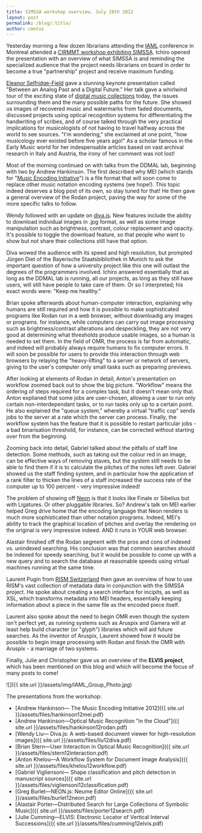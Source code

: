 ```yaml
---
title: SIMSSA workshop overview, July 28th 2012
layout: post
permalink: /blog/:title/
author: cmotuz
---
```


Yesterday morning a few dozen librarians attending the [IAML](http://www.iaml.info/) conference in Montreal attended a [CIRMMT workshop exhibiting SIMSSA](http://www.cirmmt.org/activities/workshops/research/simssa/event). Ichiro opened the presentation with an overview of what SIMSSA is and reminding the specialized audience that the project needs librarians on board in order to become a true "partnership" project and receive maximum funding.

[Eleanor Selfridge-Field](https://ccrma.stanford.edu/~esf/) gave a stunning keynote presentation called "Between an Analog Past and a Digital Future." Her talk gave a whirlwind tour of the exciting state of [digital music collections](http://en.wikipedia.org/wiki/List_of_Online_Digital_Musical_Document_Libraries) today, the issues surrounding them and the many possible paths for the future. She showed us images of recovered music and watermarks from faded documents, discussed projects using optical recognition systems for differentiating the handwriting of scribes, and of course talked through the very practical implications for musicologists of not having to travel halfway across the world to see sources. "I'm wondering," she exclaimed at one point, "how musicology ever existed before five years ago!" As a scholar famous in the Early Music world for her indespensable articles based on vast archival research in Italy and Austria, the irony of her comment was not lost!

Most of the morning continued on with talks from the DDMAL lab, beginning with two by Andrew Hankinson. The first described why MEI (which stands for "[Music Encoding Initiative](http://music-encoding.org/)") is a file format that will soon come to replace other music notation encoding systems (we hope!). This topic indeed deserves a blog post of its own, so stay tuned for that! He then gave a general overview of the Rodan project, paving the way for some of the more specific talks to follow.

Wendy followed with an update on [diva.js](http://ddmal.music.mcgill.ca/diva/). New features include the ability to download individual images in .jpg format, as well as some image manipulation such as brightness, contrast, colour replacement and opacity. It's possible to toggle the download feature, so that people who want to show but not share their collections still have that option.

Diva wowed the audience with its speed and high resolution, but prompted Jürgen Diet of the Bayerische Staatsbibliothek in Munich to ask the important question of how a university project like this one will outlast the degrees of the programmers involved. Ichiro answered essentially that as long as the DDMAL lab is running, all our projects, as long as they still have users, will still have people to take care of them. Or so I interpreted; his exact words were: "Keep me healthy."

Brian spoke afterwards about human-computer interaction, explaining why humans are still required and how it is possible to make sophisticated programs like Rodan run in a web browser, without downloadig any images or programs. for instance, while computers can carry out image processing such as brightness/contrast alterations and despeckling, they are not very good at determining what thresholds produce usable images, so a human is needed to set them. In the field of OMR, the process is far from automatic, and indeed will probably always require humans to fix computer errors. It will soon be possible for users to provide this interaction through web browsers by relaying the "heavy-lifting" to a server or network of servers, giving to the user's computer only small tasks such as preparing previews.

After looking at elements of Rodan in detail, Anton's presentation on workflow zoomed back out to show the big picture. "Workflow" means the ordering of steps required for a complex task, but it doesn't mean only that. Anton explianed that some jobs are user-chosen, allowing a user to run only certain non-interdependant tasks, or to run tasks only up to a certain point. He also explained the "queue system," whereby a virtual "traffic cop" sends jobs to the server at a rate which the server can process. Finally, the workflow system has the feature that it is possible to restart particular jobs - a bad binarisation threshold, for instance, can be corrected without starting over from the beginning.

Zooming back into detail, Gabriel talked about the pitfalls of staff line detection. Some methods, such as taking out the colour red in an image, can be effective ways of removing staves, but the system still needs to be able to find them if it is to calculate the pitches of the notes left over. Gabriel showed us the staff finding system, and in particular how the application of a rank filter to thicken the lines of a staff increased the success rate of the computer up to 100 percent - very impressive indeed!

The problem of showing off [Neon](http://ddmal.music.mcgill.ca/neon/) is that it looks like Finale or Sibelius but with Ligatures. Or other pluggable libraries. So? Andrew's talk on MEI earlier helped Greg drive home that the encoding language that Neon renders is much more sophisticated than other notation programs. Indeed, MEI's ability to track the graphical location of pitches and overlay the rendering on the original is very impressive indeed. AND it runs in YOUR web browser.

Alastair finished off the Rodan segment with the pros and cons of indexed vs. unindexed searching. His conclusion was that common searches should be indexed for speedy searching, but it would be possible to come up with a new query and to search the database at reasonable speeds using virtual machines running at the same time.

Laurent Pugin from [RISM Switzerland](http://inventories.rism-ch.org/) then gave an overview of how to use RISM's vast collection of metadata data in conjunction with the SIMSSA project. He spoke about creating a search interface for incipits, as well as XSL, which transforms metadata into MEI headers, essentially keeping information about a piece in the same file as the encoded piece itself.

Laurent also spoke about the need to begin OMR even though the system isn't perfect yet, as running systems such as Aruspix and Gamera will at least help build character (or "glyph") libraries which will aid future searches. As the inventor of Aruspix, Laurent showed how it would be possible to begin image processing with Rodan and finish the OMR with Aruspix - a marriage of two systems.

Finally, Julie and Christopher gave us an overview of the **ELVIS project**, which has been mentioned on this blog and which will become the focus of many posts to come!

![]({{ site.url }}/assets/img/IAML_Group_Photo.jpg)

The presentations from the workshop:
- [Andrew Hankinson— The Music Encoding Initiative 2012]({{ site.url }}/assets/files/hankinson12mei.pdf)
- [Andrew Hankinson—Optical Music Recognition "in the Cloud"]({{ site.url }}/assets/files/hankinson12rodan.pdf)
- [Wendy Liu— Diva.js: A web-based document viewer for high-resolution images]({{ site.url }}/assets/files/liu12diva.pdf)
- [Brian Stern—User Interaction in Optical Music Recognition]({{ site.url }}/assets/files/stern12interaction.pdf)
- [Anton Khelou—A Workflow System for Document Image Analysis]({{ site.url }}/assets/files/khelou12workflow.pdf)
- [Gabriel Vigliensoni— Shape classification and pitch detection in manuscript sources]({{ site.url }}/assets/files/vigliensoni12classification.pdf)
- [Greg Burlet—NEON.js: Neume Editor Online]({{ site.url }}/assets/files/burlet12neon.pdf)
- [Alastair Porter—Distributed Search for Large Collections of Symbolic Music]({{ site.url }}/assets/files/porter12search.pdf)
- [Julie Cumming—ELVIS: Electronic Locator of Vertical Interval Successions]({{ site.url }}/assets/files/cumming12elvis.pdf)
